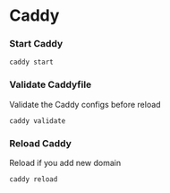 # Caddy

### Start Caddy
```
caddy start
```

### Validate Caddyfile
Validate the Caddy configs before reload
```
caddy validate
```

### Reload Caddy
Reload if you add new domain
```
caddy reload
```

